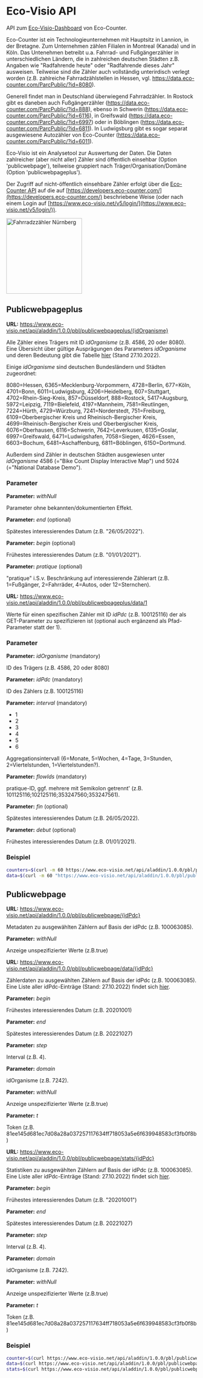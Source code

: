 # Eco-Visio API

API zum [Eco-Visio-Dashboard](https://data.eco-counter.com/ParcPublic/?id=4586) von Eco-Counter. 

Eco-Counter ist ein Technologieunternehmen mit Hauptsitz in Lannion, in der Bretagne. Zum Unternehmen zählen Filialen in Montreal (Kanada) und in Köln. Das Untenehmen betreibt u.a. Fahrrad- und Fußgängerzähler in unterschiedlichen Ländern, die in zahlreichen deutschen Städten z.B. Angaben wie "Radfahrende heute" oder "Radfahrende dieses Jahr" ausweisen. Teilweise sind die Zähler auch vollständig unterirdisch verlegt worden (z.B. zahlreiche Fahrradzählstellen in Hessen, vgl. https://data.eco-counter.com/ParcPublic/?id=8080). 

Generell findet man in Deutschland überwiegend Fahrradzähler. In Rostock gibt es daneben auch Fußgängerzähler (https://data.eco-counter.com/ParcPublic/?id=888), ebenso in Schwerin (https://data.eco-counter.com/ParcPublic/?id=6116), in Greifswald (https://data.eco-counter.com/ParcPublic/?id=6997) oder in Böblingen (https://data.eco-counter.com/ParcPublic/?id=6811). In Ludwigsburg gibt es sogar separat ausgewiesene Autozähler von Eco-Counter (https://data.eco-counter.com/ParcPublic/?id=6011).

Eco-Visio ist ein Analysetool zur Auswertung der Daten. Die Daten zahlreicher (aber nicht aller) Zähler sind öffentlich einsehbar (Option 'publicwebpage'), teilweise gruppiert nach Träger/Organisation/Domäne (Option 'publicwebpageplus'). 

Der Zugriff auf nicht-öffentlich einsehbare Zähler erfolgt über die [Eco-Counter API](https://raw.githubusercontent.com/bundesAPI/eco-visio-api/main/openapi_Eco-Counter_v1.1.yaml) auf die auf [https://developers.eco-counter.com/](https://developers.eco-counter.com/) beschriebene Weise (oder nach einem Login auf [https://www.eco-visio.net/v5/login/](https://www.eco-visio.net/v5/login/)). 


<img src="https://filer.eco-counter-tools.com/file/36/abbffb1981cff24c155d40cda72890efbd4b5dfeedf05131025d2ed36128a736/14404315699570.jpg" alt="Fahrradzzähler Nürnberg" style="width:200px;"/>


## Publicwebpageplus 

**URL:** https://www.eco-visio.net/api/aladdin/1.0.0/pbl/publicwebpageplus/{idOrganisme}

Alle Zähler eines Trägers mit ID *idOrganisme* (z.B. 4586, 20 oder 8080). Eine Übersicht über gültige Ausprägungen des Parameters *idOrganisme* und deren Bedeutung gibt die Tabelle [hier](https://github.com/AndreasFischer1985/eco-visio-api/blob/main/eco-visio-api.csv) (Stand 27.10.2022).


Einige *idOrganisme* sind deutschen Bundesländern und Städten zugeordnet:

8080=Hessen, 6365=Mecklenburg-Vorpommern,
4728=Berlin, 677=Köln, 4701=Bonn, 6011=Ludwigsburg, 4206=Heidelberg, 
607=Stuttgart, 4702=Rhein-Sieg-Kreis, 857=Düsseldorf, 888=Rostock, 
5417=Augsburg, 5972=Leipzig, 7119=Bielefeld, 4197=Mannheim, 7581=Reutlingen, 
7224=Hürth, 4729=Würzburg, 7241=Norderstedt, 751=Freiburg, 6109=Oberbergischer Kreis und Rheinisch-Bergischer Kreis,
4699=Rheinisch-Bergischer Kreis und Oberbergischer Kreis, 
6076=Oberhausen, 6116=Schwerin, 7642=Leverkusen, 
6135=Goslar, 6997=Greifswald, 6471=Ludwigshafen, 7058=Siegen, 
4626=Essen, 6603=Bochum, 6481=Aschaffenburg, 6811=Böblingen, 6150=Dortmund.

Außerdem sind Zähler in deutschen Städten ausgewiesen unter *idOrganisme* 4586 (="Bike Count Display Interactive Map") und 5024 (="National Database Demo").


### Parameter

**Parameter:** *withNull*

Parameter ohne bekannten/dokumentierten Effekt.


**Parameter:** *end* (optional)

Spätestes interessierendes Datum (z.B. "26/05/2022").


**Parameter:** *begin* (optional)

Frühestes interessierendes Datum (z.B. "01/01/2021").


**Parameter:** *pratique* (optional)

"pratique" i.S.v. Beschränkung auf interessierende Zählerart (z.B. 1=Fußgänger, 2=Fahrräder, 4=Autos, oder 12=Sternchen).



**URL:** https://www.eco-visio.net/api/aladdin/1.0.0/pbl/publicwebpageplus/data/1

Werte für einen spezifischen Zähler mit ID *idPdc* (z.B. 100125116) der als GET-Parameter zu spezifizieren ist (optional auch ergänzend als Pfad-Parameter statt der 1).


### Parameter

**Parameter:** *idOrganisme* (mandatory)

ID des Trägers (z.B. 4586, 20 oder 8080)


**Parameter:** *idPdc* (mandatory)

ID des Zählers (z.B. 100125116)


**Parameter:** *interval* (mandatory)

- 1
- 2
- 3
- 4
- 5
- 6

Aggregationsintervall (6=Monate, 5=Wochen, 4=Tage, 3=Stunden, 2=Viertelstunden, 1=Viertelstunden?).


**Parameter:** *flowIds* (mandatory)

pratique-ID, ggf. mehrere mit Semikolon getrennt' (z.B. 101125116;102125116;353247560;353247561).


**Parameter:** *fin* (optional)

Spätestes interessierendes Datum (z.B. 26/05/2022).


**Parameter:** *debut* (optional)

Frühestes interessierendes Datum (z.B. 01/01/2021).


### Beispiel

```bash
counters=$(curl -m 60 https://www.eco-visio.net/api/aladdin/1.0.0/pbl/publicwebpageplus/4586)
data=$(curl -m 60 "https://www.eco-visio.net/api/aladdin/1.0.0/pbl/publicwebpageplus/data/100125116?idOrganisme=4586&idPdc=100125116&interval=4&flowIds=101125116%3B102125116%3B353247560%3B353247561")
```


## Publicwebpage 

**URL:** https://www.eco-visio.net/api/aladdin/1.0.0/pbl/publicwebpage/{idPdc}

Metadaten zu ausgewählten Zählern auf Basis der idPdc (z.B. 100063085).


**Parameter:** *withNull*

Anzeige unspezifizierter Werte (z.B.true)



**URL:** https://www.eco-visio.net/api/aladdin/1.0.0/pbl/publicwebpage/data/{idPdc}

Zählerdaten zu ausgewählten Zählern auf Basis der idPdc (z.B. 100063085). Eine Liste aller idPdc-Einträge (Stand: 27.10.2022) findet sich [hier](https://raw.githubusercontent.com/bundesAPI/eco-visio-api/main/idPdc_with_publicwebpage.txt).


**Parameter:** *begin* 

Frühestes interessierendes Datum (z.B. 20201001)


**Parameter:** *end* 

Spätestes interessierendes Datum (z.B. 20221027)


**Parameter:** *step* 

Interval (z.B. 4).


**Parameter:** *domain*

idOrganisme (z.B. 7242).


**Parameter:** *withNull*

Anzeige unspezifizierter Werte (z.B.true)


**Parameter:** *t*

Token (z.B. 81ee145d681ec7d08a28a037257117634ff718053a5e6f639948583cf3fb0f8b)


**URL:** https://www.eco-visio.net/api/aladdin/1.0.0/pbl/publicwebpage/stats/{idPdc}

Statistiken zu ausgewählten Zählern auf Basis der idPdc (z.B. 100063085). Eine Liste aller idPdc-Einträge (Stand: 27.10.2022) findet sich [hier](https://raw.githubusercontent.com/bundesAPI/eco-visio-api/main/idPdc_with_publicwebpage.txt).


**Parameter:** *begin* 

Frühestes interessierendes Datum (z.B. "20201001")


**Parameter:** *end* 

Spätestes interessierendes Datum (z.B. 20221027)


**Parameter:** *step* 

Interval (z.B. 4).


**Parameter:** *domain*

idOrganisme (z.B. 7242).


**Parameter:** *withNull*

Anzeige unspezifizierter Werte (z.B.true)


**Parameter:** *t*

Token (z.B. 81ee145d681ec7d08a28a037257117634ff718053a5e6f639948583cf3fb0f8b)




### Beispiel

```bash
counter=$(curl https://www.eco-visio.net/api/aladdin/1.0.0/pbl/publicwebpage/100063085)
data=$(curl https://www.eco-visio.net/api/aladdin/1.0.0/pbl/publicwebpage/data/100063085?begin=20201001&end=20221027&step=4&domain=7242&withNull=true&t=81ee145d681ec7d08a28a037257117634ff718053a5e6f639948583cf3fb0f8b)
stats=$(curl https://www.eco-visio.net/api/aladdin/1.0.0/pbl/publicwebpage/stats/100063085?begin=1640991600000&end=1666821540000&domain=7242&t=81ee145d681ec7d08a28a037257117634ff718053a5e6f639948583cf3fb0f8b&siteId=100063085)
```
